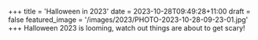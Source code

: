 +++
title = 'Halloween in 2023'
date = 2023-10-28T09:49:28+11:00
draft = false
featured_image = '/images/2023/PHOTO-2023-10-28-09-23-01.jpg'
+++
Halloween 2023 is looming, watch out things are about to get scary!